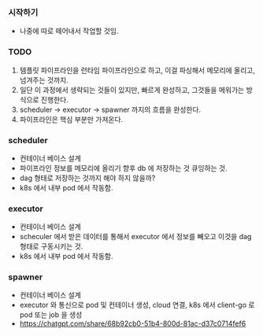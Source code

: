 ### 시작하기
- 나중에 따로 떼어내서 작업할 것임.  

### TODO
1. 템플릿 파이프라인을 런타임 파이프라인으로 하고, 이걸 파싱해서 메모리에 올리고, 넘겨주는 것까지.
2. 일단 이 과정에서 생략되는 것들이 있지만, 빠르게 완성하고, 그것들을 메워가는 방식으로 진행한다.  
3. scheduler -> executor -> spawner 까지의 흐름을 완성한다. 
4. 파이프라인은 핵심 부분만 가져온다.

### scheduler 
- 컨테이너 베이스 설계
- 파이프라인 정보를 메모리에 올리기 향후 db 에 저장하는 것 큐잉하는 것.
- dag 형태로 저장하는 것까지 해야 하지 않을까?  
- k8s 에서 내부 pod 에서 작동함.

### executor
- 컨테이너 베이스 설계
- scheculer 에서 받은 데이터를 통해서 executor 에서 정보를 빼오고 이것을 dag 형태로 구동시키는 것.
- k8s 에서 내부 pod 에서 작동함.

### spawner
- 컨테이너 베이스 설계
- executor 와 통신으로 pod 및 컨테이너 생성, cloud 연결, k8s 에서 client-go 로 pod 또는 job 을 생성
- 
  https://chatgpt.com/share/68b92cb0-51b4-800d-81ac-d37c0714fef6
